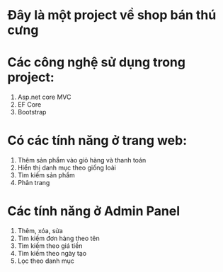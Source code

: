 # Đây là một project về shop bán thú cưng
# Các công nghệ sử dụng trong project:
1. Asp.net core MVC
2. EF Core
3. Bootstrap
# Có các tính năng ở trang web:
1. Thêm sản phẩm vào giỏ hàng và thanh toán
2. Hiển thị danh mục theo giống loài
3. Tìm kiếm sản phẩm
4. Phân trang
# Các tính năng ở Admin Panel
1. Thêm, xóa, sửa
2. Tìm kiếm đơn hàng theo tên
3. Tìm kiếm theo giá tiền
4. Tìm kiếm theo ngày tạo
5. Lọc theo danh mục
